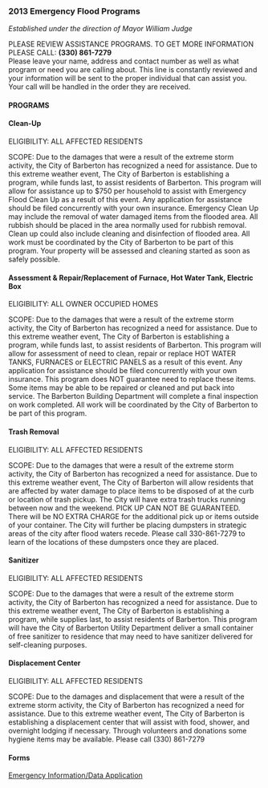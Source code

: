 ### 2013 Emergency Flood Programs
*Established under the direction of Mayor William Judge*

PLEASE REVIEW ASSISTANCE PROGRAMS. TO GET MORE INFORMATION PLEASE CALL: **(330) 861-7279**  
Please leave your name, address and contact number as well as what program or need you are calling about.  This line is constantly reviewed and your information will be sent to the proper individual that can assist you.  Your call will be handled in the order they are received.

#### PROGRAMS

#### Clean-Up
ELIGIBILITY: ALL AFFECTED RESIDENTS

SCOPE: Due to the damages that were a result of the extreme storm activity, the City of Barberton has recognized a need for assistance. Due to this extreme weather event, The City of Barberton is establishing a program, while funds last, to assist residents of Barberton. This program will allow for assistance up to $750 per household to assist with Emergency Flood Clean Up as a result of this event.  Any application for assistance should be filed concurrently with your own insurance.  Emergency Clean Up may include the removal of water damaged items from the flooded area.  All rubbish should be placed in the area normally used for rubbish removal.  Clean up could also include cleaning and disinfection of flooded area.  All work must be coordinated by the City of Barberton to be part of this program.  Your property will be assessed and cleaning started as soon as safely possible.

#### Assessment & Repair/Replacement of Furnace, Hot Water Tank, Electric Box
ELIGIBILITY: ALL OWNER OCCUPIED HOMES

SCOPE: Due to the damages that were a result of the extreme storm activity, the City of Barberton has recognized a need for assistance. Due to this extreme weather event, The City of Barberton is establishing a program, while funds last, to assist residents of Barberton. This program will allow for assessment of need to clean, repair or replace HOT WATER TANKS, FURNACES or ELECTRIC PANELS as a result of this event.  Any application for assistance should be filed concurrently with your own insurance.  This program does NOT guarantee need to replace these items.  Some items may be able to be repaired or cleaned and put back into service.  The Barberton Building Department will complete a final inspection on work completed.  All work will be coordinated by the City of Barberton to be part of this program.

#### Trash Removal
ELIGIBILITY: ALL AFFECTED RESIDENTS

SCOPE: Due to the damages that were a result of the extreme storm activity, the City of Barberton has recognized a need for assistance. Due to this extreme weather event, The City of Barberton will allow residents that are affected by water damage to place items to be disposed of at the curb or location of trash pickup.  The City will have extra trash trucks running between now and the weekend.  PICK UP CAN NOT BE GUARANTEED.  There will be NO EXTRA CHARGE for the additional pick up or items outside of your container.  The City will further be placing dumpsters in strategic areas of the city after flood waters recede.  Please call 330-861-7279 to learn of the locations of these dumpsters once they are placed.

#### Sanitizer
ELIGIBILITY: ALL AFFECTED RESIDENTS

SCOPE: Due to the damages that were a result of the extreme storm activity, the City of Barberton has recognized a need for assistance. Due to this extreme weather event, The City of Barberton is establishing a program, while supplies last, to assist residents of Barberton. This program will have the City of Barberton Utility Department deliver a small container of free sanitizer to residence that may need to have sanitizer delivered for self-cleaning purposes.

#### Displacement Center
ELIGIBILITY: ALL AFFECTED RESIDENTS

SCOPE: Due to the damages and displacement that were a result of the extreme storm activity, the City of Barberton has recognized a need for assistance. Due to this extreme weather event, The City of Barberton is establishing a displacement center that will assist with food, shower, and overnight lodging if necessary.  Through volunteers and donations some hygiene items may be available.  Please call (330) 861-7279

#### Forms
[Emergency Information/Data Application](http://db.tt/93XutpLU)
